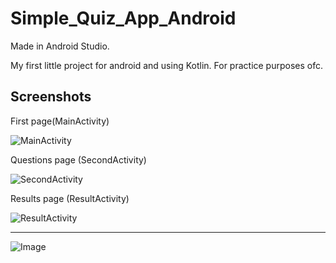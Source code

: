 # Simple_Quiz_App_Android

Made in Android Studio.

My first little project for android and using Kotlin. For practice purposes ofc.



## Screenshots


First page(MainActivity)

![MainActivity](https://github.com/aliinS/Simple_Quiz_App_Android/assets/113007378/5fcb7a80-7205-4a21-bd39-2b06818075af)



Questions page (SecondActivity)

![SecondActivity](https://github.com/aliinS/Simple_Quiz_App_Android/assets/113007378/166fb7df-6d2c-449d-bd7a-c62f32992440)



Results page (ResultActivity)

![ResultActivity](https://github.com/aliinS/Simple_Quiz_App_Android/assets/113007378/2e397dcc-8917-4b17-8b12-8610cc04eb90)



***

![Image](https://github.com/aliinS/Simple_Quiz_App_Android/assets/113007378/3b1564cc-735a-487e-a298-7d7539eb43b0)





